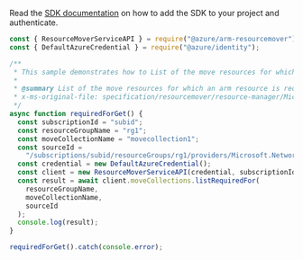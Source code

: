 Read the [SDK documentation](https://github.com/Azure/azure-sdk-for-js/blob/%40azure%2Farm-resourcemover_2.0.1/sdk/resourcemover/arm-resourcemover/README.md) on how to add the SDK to your project and authenticate.

```javascript
const { ResourceMoverServiceAPI } = require("@azure/arm-resourcemover");
const { DefaultAzureCredential } = require("@azure/identity");

/**
 * This sample demonstrates how to List of the move resources for which an arm resource is required for.
 *
 * @summary List of the move resources for which an arm resource is required for.
 * x-ms-original-file: specification/resourcemover/resource-manager/Microsoft.Migrate/stable/2021-08-01/examples/RequiredFor_Get.json
 */
async function requiredForGet() {
  const subscriptionId = "subid";
  const resourceGroupName = "rg1";
  const moveCollectionName = "movecollection1";
  const sourceId =
    "/subscriptions/subid/resourceGroups/rg1/providers/Microsoft.Network/virtualNetworks/nic1";
  const credential = new DefaultAzureCredential();
  const client = new ResourceMoverServiceAPI(credential, subscriptionId);
  const result = await client.moveCollections.listRequiredFor(
    resourceGroupName,
    moveCollectionName,
    sourceId
  );
  console.log(result);
}

requiredForGet().catch(console.error);
```
